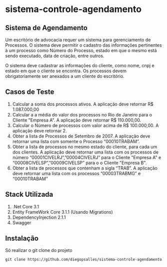 # sistema-controle-agendamento
## Sistema de Agendamento
Um escritório de advocacia requer um sistema para gerenciamento de Processos. 
O sistema deve permitir o cadastro das informações pertinentes à um processo como Número do Processo, estado em que o mesmo está sendo executado, data de criação, entre outros. 

O sistema deve cadastrar as informações do cliente, como nome, cnpj e estado em que o cliente se encontra. Os processos devem obrigatoriamente ser anexados a um cliente do escritório.

## Casos de Teste
1) Calcular a soma dos processos ativos. A aplicação deve retornar R$ 1.087.000,00
2) Calcular a a média do valor dos processos no Rio de Janeiro para o Cliente "Empresa A". A aplicação deve retornar R$ 110.000,00.
3) Calcular o Número de processos com valor acima de R$ 100.000,00. A aplicação deve retornar 2.
4) Obter a lista de Processos de Setembro de 2007. A aplicação deve retornar uma lista com somente o Processo “00010TRABAM”.
5) Obter a lista de processos no mesmo estado do cliente, para cada um dos clientes. A aplicação deve retornar uma lista com os processos de número “00001CIVELRJ”,”00004CIVELRJ” para o Cliente "Empresa A" e “00008CIVELSP”,”00009CIVELSP” para o o Cliente "Empresa B".
6) Obter a lista de processos que contenham a sigla “TRAB”. A aplicação deve retornar uma lista com os processos “00003TRABMG” e “00010TRABAM”

## Stack Utilizada 
1. .Net Core 3.1
2. Entity FrameWork Core 3.1.1 (Usando Migrations)
4. DependencyInjection 2.1.1
5. Swagger

## Instalação
Só realizar o git clone do projeto

```git clone https://github.com/diegopsalles/sistema-controle-agendamento```
